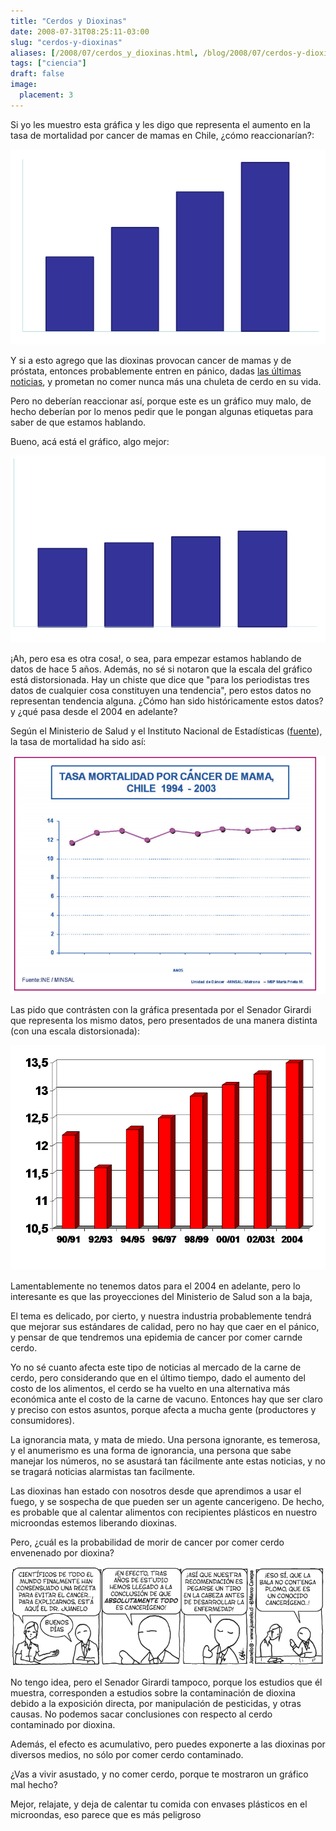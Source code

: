 ```yaml
---
title: "Cerdos y Dioxinas"
date: 2008-07-31T08:25:11-03:00
slug: "cerdos-y-dioxinas"
aliases: [/2008/07/cerdos_y_dioxinas.html, /blog/2008/07/cerdos-y-dioxinas.html,]
tags: ["ciencia"]
draft: false
image:
  placement: 3
---
```


Si yo les muestro esta gráfica y les digo que representa el aumento en
la tasa de mortalidad por cancer de mamas en Chile, ¿cómo
reaccionarían?:

![](cancer11.png)

Y si a esto agrego que las dioxinas provocan cancer de mamas y de
próstata, entonces probablemente entren en pánico, dadas [las últimas
noticias](http://noticias.terra.com/articulo/html/act1355727.htm), y
prometan no comer nunca más una chuleta de cerdo en su vida.

Pero no deberían reaccionar así, porque este es un gráfico muy malo, de
hecho deberían por lo menos pedir que le pongan algunas etiquetas para
saber de que estamos hablando.

Bueno, acá está el gráfico, algo mejor:

![](cancer2.png)

¡Ah, pero esa es otra cosa!, o sea, para empezar estamos hablando de
datos de hace 5 años. Además, no sé si notaron que la escala del gráfico
está distorsionada. Hay un chiste que dice que \"para los periodistas
tres datos de cualquier cosa constituyen una tendencia\", pero estos
datos no representan tendencia alguna. ¿Cómo han sido históricamente
estos datos? y ¿qué pasa desde el 2004 en adelante?

Según el Ministerio de Salud y el Instituto Nacional de Estadísticas
([fuente](http://replay.waybackmachine.org/20080806113042/http://www.clinicalascondes.cl/area-academica/pdf/MED_17_4/SituacionEpidemiologicap_142.pdf)), la tasa de mortalidad ha sido así:

![](cancerminsal.png)

Las pido que contrásten con la gráfica presentada por el Senador Girardi
que representa los mismo datos, pero presentados de una manera distinta
(con una escala distorsionada):

![](cancergirardi.png)

Lamentablemente no tenemos datos para el 2004 en adelante, pero lo
interesante es que las proyecciones del Ministerio de Salud son a la
baja,

El tema es delicado, por cierto, y nuestra industria probablemente
tendrá que mejorar sus estándares de calidad, pero no hay que caer en el
pánico, y pensar de que tendremos una epidemia de cancer por comer
carnde cerdo.

Yo no sé cuanto afecta este tipo de noticias al mercado de la carne de
cerdo, pero considerando que en el último tiempo, dado el aumento del
costo de los alimentos, el cerdo se ha vuelto en una alternativa más
económica ante el costo de la carne de vacuno. Entonces hay que ser
claro y preciso con estos asuntos, porque afecta a mucha gente
(productores y consumidores).

La ignorancia mata, y mata de miedo. Una persona ignorante, es temerosa,
y el anumerismo es una forma de ignorancia, una persona que sabe manejar
los números, no se asustará tan fácilmente ante estas noticias, y no se
tragará noticias alarmistas tan facilmente.

Las dioxinas han estado con nosotros desde que aprendimos a usar el
fuego, y se sospecha de que pueden ser un agente cancerigeno. De hecho,
es probable que al calentar alimentos con recipientes plásticos en
nuestro microondas estemos liberando dioxinas.

Pero, ¿cuál es la probabilidad de morir de cancer por comer cerdo
envenenado por dioxina?

![](Juanelo703.gif)

No tengo idea, pero el Senador Girardi tampoco, porque los estudios que
él muestra, corresponden a estudios sobre la contaminación de dioxina
debido a la exposición directa, por manipulación de pesticidas, y otras
causas. No podemos sacar conclusiones con respecto al cerdo contaminado
por dioxina.

Además, el efecto es acumulativo, pero puedes exponerte a las dioxinas
por diversos medios, no sólo por comer cerdo contaminado.

¿Vas a vivir asustado, y no comer cerdo, porque te mostraron un gráfico
mal hecho?

Mejor, relajate, y deja de calentar tu comida con envases plásticos en
el microondas, eso parece que es más peligroso
